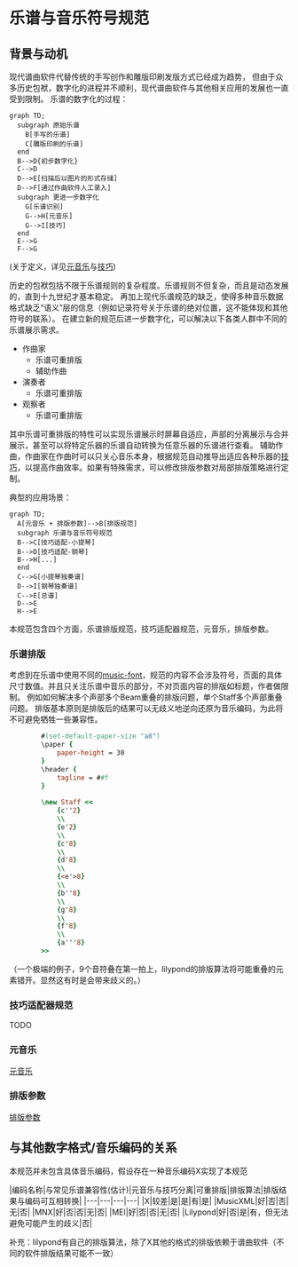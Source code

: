 # 乐谱与音乐符号规范

## 背景与动机
现代谱曲软件代替传统的手写创作和雕版印刷发版方式已经成为趋势，
但由于众多历史包袱，数字化的进程并不顺利，现代谱曲软件与其他相关应用的发展也一直受到限制。
乐谱的数字化的过程：

```mermaid
graph TD;
  subgraph 原始乐谱
    B[手写的乐谱]
    C[雕版印刷的乐谱]
  end
  B-->D{初步数字化}
  C-->D
  D-->E[扫描后以图片的形式存储]
  D-->F[通过作曲软件人工录入]
  subgraph 更进一步数字化
    G[乐谱识别]
    G-->H[元音乐]
    G-->I[技巧]
  end
  E-->G
  F-->G
```

(关于定义，详见[元音乐](./terms.md#primary-music)与[技巧](./terms.md#technique))

历史的包袱包括不限于乐谱规则的复杂程度。乐谱规则不但复杂，而且是动态发展的，直到十九世纪才基本稳定。
再加上现代乐谱规范的缺乏，使得多种音乐数据格式缺乏“语义”层的信息（例如记录符号关于乐谱的绝对位置，这不能体现和其他符号的联系）。
在建立新的规范后进一步数字化，可以解决以下各类人群中不同的乐谱展示需求。

* 作曲家
    * 乐谱可重排版
    * 辅助作曲
* 演奏者
    * 乐谱可重排版
* 观察者
    * 乐谱可重排版

其中乐谱可重排版的特性可以实现乐谱展示时屏幕自适应，声部的分离展示与合并展示，甚至可以将特定乐器的乐谱自动转换为任意乐器的乐谱进行查看。
辅助作曲，作曲家在作曲时可以只关心音乐本身，根据规范自动推导出适应各种乐器的[技巧](./terms.md#technique)，以提高作曲效率。如果有特殊需求，可以修改排版参数对局部排版策略进行定制。

典型的应用场景：
```mermaid
graph TD;
  A[元音乐 + 排版参数]-->B[排版规范]
  subgraph 乐谱与音乐符号规范
  B-->C[技巧适配-小提琴]
  B-->D[技巧适配-钢琴]
  B-->H[...]
  end
  C-->G[小提琴独奏谱]
  D-->I[钢琴独奏谱]
  C-->E[总谱]
  D-->E
  H-->E
```

本规范包含四个方面，乐谱排版规范，技巧适配器规范，元音乐，排版参数。

### 乐谱排版
考虑到在乐谱中使用不同的[music-font](./terms.md#music-font)，规范的内容不会涉及符号，页面的具体尺寸数值。并且只关注乐谱中音乐的部分，不对页面内容的排版如标题，作者做限制。
例如如何解决多个声部多个Beam重叠的排版问题，单个Staff多个声部重叠问题。
排版基本原则是排版后的结果可以无歧义地逆向还原为音乐编码，为此将不可避免牺牲一些兼容性。
```lilypond
        #(set-default-paper-size "a8")
        \paper {
            paper-height = 30
        }
        \header {
            tagline = ##f
        }
            
        \new Staff <<
            {c''2}
            \\
            {e'2}
            \\
            {c'8}
            \\
            {d'8}
            \\
            {<e'>8}
            \\
            {b''8}
            \\
            {g'8}
            \\
            {f'8}
            \\
            {a'''8}
        >>
```
（一个极端的例子，9个音符叠在第一拍上，lilypond的排版算法将可能重叠的元素错开。显然这有时是会带来歧义的。）


### 技巧适配器规范
TODO

### 元音乐
[元音乐](./terms.md#primary-music)

### 排版参数
[排版参数](./terms.md#typesetting-params)

## 与其他数字格式/音乐编码的关系
本规范并未包含具体音乐编码，假设存在一种音乐编码X实现了本规范

|编码名称|与常见乐谱兼容性(估计)|元音乐与技巧分离|可重排版|排版算法|排版结果与编码可互相转换|
|---|---|---|---|
|X|较差|是|是|有|是|
|MusicXML|好|否|否|无|否|
|MNX|好|否|否|无|否|
|MEI|好|否|否|无|否|
|Lilypond|好|否|是|有，但无法避免可能产生的歧义|否|

补充：lilypond有自己的排版算法，除了X其他的格式的排版依赖于谱曲软件（不同的软件排版结果可能不一致）
